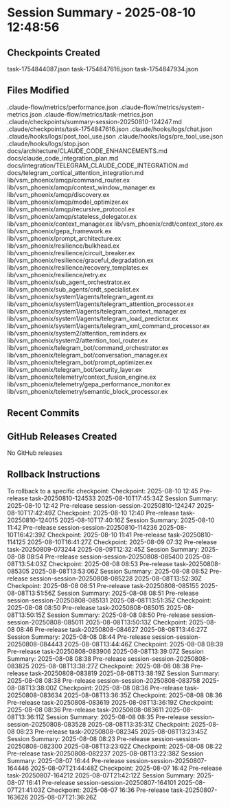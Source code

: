 # Session Summary - 2025-08-10 12:48:56

## Checkpoints Created
task-1754844087.json
task-1754847616.json
task-1754847934.json

## Files Modified
.claude-flow/metrics/performance.json
.claude-flow/metrics/system-metrics.json
.claude-flow/metrics/task-metrics.json
.claude/checkpoints/summary-session-20250810-124247.md
.claude/checkpoints/task-1754847616.json
.claude/hooks/logs/chat.json
.claude/hooks/logs/post_tool_use.json
.claude/hooks/logs/pre_tool_use.json
.claude/hooks/logs/stop.json
docs/architecture/CLAUDE_CODE_ENHANCEMENTS.md
docs/claude_code_integration_plan.md
docs/integration/TELEGRAM_CLAUDE_CODE_INTEGRATION.md
docs/telegram_cortical_attention_integration.md
lib/vsm_phoenix/amqp/command_router.ex
lib/vsm_phoenix/amqp/context_window_manager.ex
lib/vsm_phoenix/amqp/discovery.ex
lib/vsm_phoenix/amqp/model_optimizer.ex
lib/vsm_phoenix/amqp/recursive_protocol.ex
lib/vsm_phoenix/amqp/stateless_delegator.ex
lib/vsm_phoenix/context_manager.ex
lib/vsm_phoenix/crdt/context_store.ex
lib/vsm_phoenix/gepa_framework.ex
lib/vsm_phoenix/prompt_architecture.ex
lib/vsm_phoenix/resilience/bulkhead.ex
lib/vsm_phoenix/resilience/circuit_breaker.ex
lib/vsm_phoenix/resilience/graceful_degradation.ex
lib/vsm_phoenix/resilience/recovery_templates.ex
lib/vsm_phoenix/resilience/retry.ex
lib/vsm_phoenix/sub_agent_orchestrator.ex
lib/vsm_phoenix/sub_agents/crdt_specialist.ex
lib/vsm_phoenix/system1/agents/telegram_agent.ex
lib/vsm_phoenix/system1/agents/telegram_attention_processor.ex
lib/vsm_phoenix/system1/agents/telegram_context_manager.ex
lib/vsm_phoenix/system1/agents/telegram_load_predictor.ex
lib/vsm_phoenix/system1/agents/telegram_xml_command_processor.ex
lib/vsm_phoenix/system2/attention_reminders.ex
lib/vsm_phoenix/system2/attention_tool_router.ex
lib/vsm_phoenix/telegram_bot/command_orchestrator.ex
lib/vsm_phoenix/telegram_bot/conversation_manager.ex
lib/vsm_phoenix/telegram_bot/prompt_optimizer.ex
lib/vsm_phoenix/telegram_bot/security_layer.ex
lib/vsm_phoenix/telemetry/context_fusion_engine.ex
lib/vsm_phoenix/telemetry/gepa_performance_monitor.ex
lib/vsm_phoenix/telemetry/semantic_block_processor.ex

## Recent Commits


## GitHub Releases Created
No GitHub releases

## Rollback Instructions
To rollback to a specific checkpoint:
Checkpoint: 2025-08-10 12:45	Pre-release	task-20250810-124533	2025-08-10T17:45:34Z
Session Summary: 2025-08-10 12:42	Pre-release	session-session-20250810-124247	2025-08-10T17:42:49Z
Checkpoint: 2025-08-10 12:40	Pre-release	task-20250810-124015	2025-08-10T17:40:16Z
Session Summary: 2025-08-10 11:42	Pre-release	session-session-20250810-114236	2025-08-10T16:42:39Z
Checkpoint: 2025-08-10 11:41	Pre-release	task-20250810-114125	2025-08-10T16:41:27Z
Checkpoint: 2025-08-09 07:32	Pre-release	task-20250809-073244	2025-08-09T12:32:45Z
Session Summary: 2025-08-08 08:54	Pre-release	session-session-20250808-085400	2025-08-08T13:54:03Z
Checkpoint: 2025-08-08 08:53	Pre-release	task-20250808-085305	2025-08-08T13:53:06Z
Session Summary: 2025-08-08 08:52	Pre-release	session-session-20250808-085228	2025-08-08T13:52:30Z
Checkpoint: 2025-08-08 08:51	Pre-release	task-20250808-085155	2025-08-08T13:51:56Z
Session Summary: 2025-08-08 08:51	Pre-release	session-session-20250808-085131	2025-08-08T13:51:35Z
Checkpoint: 2025-08-08 08:50	Pre-release	task-20250808-085015	2025-08-08T13:50:15Z
Session Summary: 2025-08-08 08:50	Pre-release	session-session-20250808-085011	2025-08-08T13:50:13Z
Checkpoint: 2025-08-08 08:46	Pre-release	task-20250808-084627	2025-08-08T13:46:27Z
Session Summary: 2025-08-08 08:44	Pre-release	session-session-20250808-084443	2025-08-08T13:44:46Z
Checkpoint: 2025-08-08 08:39	Pre-release	task-20250808-083906	2025-08-08T13:39:07Z
Session Summary: 2025-08-08 08:38	Pre-release	session-session-20250808-083825	2025-08-08T13:38:27Z
Checkpoint: 2025-08-08 08:38	Pre-release	task-20250808-083819	2025-08-08T13:38:19Z
Session Summary: 2025-08-08 08:38	Pre-release	session-session-20250808-083758	2025-08-08T13:38:00Z
Checkpoint: 2025-08-08 08:36	Pre-release	task-20250808-083634	2025-08-08T13:36:35Z
Checkpoint: 2025-08-08 08:36	Pre-release	task-20250808-083619	2025-08-08T13:36:19Z
Checkpoint: 2025-08-08 08:36	Pre-release	task-20250808-083611	2025-08-08T13:36:11Z
Session Summary: 2025-08-08 08:35	Pre-release	session-session-20250808-083528	2025-08-08T13:35:31Z
Checkpoint: 2025-08-08 08:23	Pre-release	task-20250808-082345	2025-08-08T13:23:45Z
Session Summary: 2025-08-08 08:23	Pre-release	session-session-20250808-082300	2025-08-08T13:23:02Z
Checkpoint: 2025-08-08 08:22	Pre-release	task-20250808-082237	2025-08-08T13:22:38Z
Session Summary: 2025-08-07 16:44	Pre-release	session-session-20250807-164446	2025-08-07T21:44:48Z
Checkpoint: 2025-08-07 16:42	Pre-release	task-20250807-164212	2025-08-07T21:42:12Z
Session Summary: 2025-08-07 16:41	Pre-release	session-session-20250807-164101	2025-08-07T21:41:03Z
Checkpoint: 2025-08-07 16:36	Pre-release	task-20250807-163626	2025-08-07T21:36:26Z
